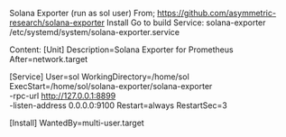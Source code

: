 Solana Exporter (run as sol user)
From; https://github.com/asymmetric-research/solana-exporter
Install Go to build
Service: solana-exporter
/etc/systemd/system/solana-exporter.service

Content:
[Unit]
Description=Solana Exporter for Prometheus
After=network.target

[Service]
User=sol
WorkingDirectory=/home/sol
ExecStart=/home/sol/solana-exporter/solana-exporter \
  -rpc-url http://127.0.0.1:8899 \
  -listen-address 0.0.0.0:9100
Restart=always
RestartSec=3

[Install]
WantedBy=multi-user.target